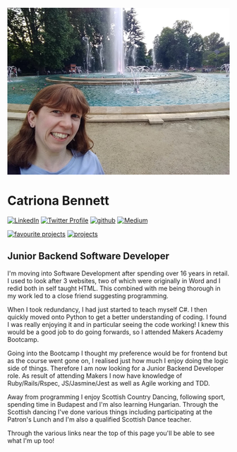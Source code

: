 ![Cat](images/Cat.jpg)

# Catriona Bennett
[![LinkedIn](https://img.shields.io/badge/LinkedIn-%232A6AC7?style=for-the-badge&logo=linkedin)](https://www.linkedin.com/in/catriona-bennett-1089b31ab/)
[![Twitter Profile](https://img.shields.io/badge/Twitter-%231DA1F2?style=for-the-badge&logo=twitter&logoColor=white)](https://twitter.com/cmb84scd)
[![github](https://img.shields.io/badge/github-%232A6AC7?style=for-the-badge&logo=github)](https://github.com/cmb84scd)
[![Medium](https://img.shields.io/badge/Medium_blog-%2312100E?style=for-the-badge&amp;logo=medium&amp;logoColor=white)](https://medium.com/@cmb84scd)

[![favourite projects](https://img.shields.io/badge/-Favourite_Projects-blueviolet?style=for-the-badge)](https://cmb84scd.github.io/favourites)
[![projects](https://img.shields.io/badge/-Projects-blueviolet?style=for-the-badge)](https://cmb84scd.github.io/projects)

## Junior Backend Software Developer

I'm moving into Software Development after spending over 16 years in retail. I used to look after 3 websites, two of which were originally in Word and I redid both in self taught HTML. This combined with me being thorough in my work led to a close friend suggesting programming.

When I took redundancy, I had just started to teach myself C#. I then quickly moved onto Python to get a better understanding of coding. I found I was really enjoying it and in particular seeing the code working! I knew this would be a good job to do going forwards, so I attended Makers Academy Bootcamp.

Going into the Bootcamp I thought my preference would be for frontend but as the course went gone on, I realised just how much I enjoy doing the logic side of things. Therefore I am now looking for a Junior Backend Developer role. As result of attending Makers I now have knowledge of Ruby/Rails/Rspec, JS/Jasmine/Jest as well as Agile working and TDD.

Away from programming I enjoy Scottish Country Dancing, following sport, spending time in Budapest and I'm also learning Hungarian. Through the Scottish dancing I've done various things including participating at the Patron's Lunch and I'm also a qualified Scottish Dance teacher.

Through the various links near the top of this page you'll be able to see what I'm up too!
